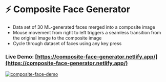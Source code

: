 # ⚡ Composite Face Generator
* Data set of 30 ML-generated faces merged into a composite image
* Mouse movement from right to left triggers a seamless transition from the original image to the composite image
* Cycle through dataset of faces using any key press

### Live Demo: [https://composite-face-generator.netlify.app/](https://composite-face-generator.netlify.app/)

[![composite-face-demo](https://user-images.githubusercontent.com/114364831/209729140-ae44dde7-abcb-4d7d-a0e1-136fd195bb79.jpg)](https://composite-face-generator.netlify.app/)

